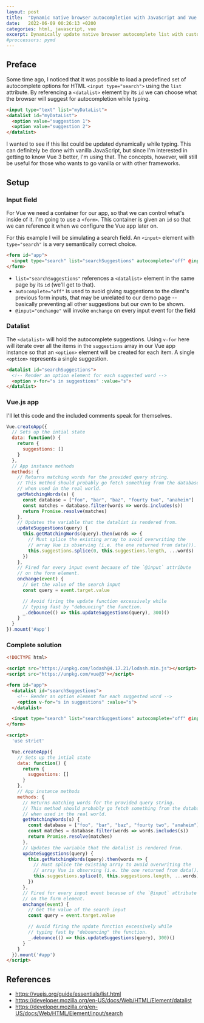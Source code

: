 ```yaml
---
layout: post
title:  "Dynamic native browser autocompletion with JavaScript and Vue 3"
date:   2022-06-09 00:26:13 +0200
categories: html, javascript, vue
excerpt: Dynamically update native browser autocomplete list with custom data in Vue 3
#proccessors: pymd
---
```


## Preface

Some time ago, I noticed that it was possible to load a predefined set of autocomplete
options for HTML `<input type="search">` using the `list` attribute.
By referencing a `<datalist>` element by its `id` we can choose what the
browser will suggest for autocompletion while typing.

```html
<input type="text" list="myDataList">
<datalist id="myDataList">
  <option value="suggestion 1">
  <option value="suggestion 2">
</datalist>
```

I wanted to see if this list could be updated dynamically while typing.
This can definitely be done with vanilla JavaScript, but since I'm interested
in getting to know Vue 3 better, I'm using that. The concepts, however, will
still be useful for those who wants to go vanilla or with other frameworks.

## Setup
### Input field

For Vue we need a container for our app, so that we can control what's inside
of it. I'm going to use a `<form>`. This container is given an `id` so that we
can reference it when we configure the Vue app later on.

For this example I will be simulating a search field. An `<input>` element
with `type="search"` is a very semantically correct choice.

```html
<form id="app">
  <input type="search" list="searchSuggestions" autocomplete="off" @input="onchange">
</form>
```

- `list="searchSuggestions"` references a `<datalist>` element in the same page
  by its `id` (we'll get to that).
- `autocomplete="off"` is used to avoid giving suggestions to the client's previous
  form inputs, that may be unrelated to our demo page -- basically preventing all
  other suggestions but our own to be shown.
- `@input="onchange"` will invoke `onchange` on every input event for the field

### Datalist

The `<datalist>` will hold the autocomplete suggestions. Using `v-for` here
will iterate over all the items in the `suggestions` array in our Vue app
instance so that an `<option>` element will be created for each item. A single
`<option>` represents a single suggestion.

```html
<datalist id="searchSuggestions">
  <!-- Render an option element for each suggested word -->
  <option v-for="s in suggestions" :value="s">
</datalist>
```

### Vue.js app

I'll let this code and the included comments speak for themselves.

```javascript
Vue.createApp({
  // Sets up the intial state
  data: function() {
    return {
      suggestions: []
    }
  },
  // App instance methods
  methods: {
    // Returns matching words for the provided query string.
    // This method should probably go fetch something from the database
    // when used in the real world.
    getMatchingWords(s) {
      const database = ["foo", "bar", "baz", "fourty two", "anaheim"]
      const matches = database.filter(words => words.includes(s))
      return Promise.resolve(matches)
    },
    // Updates the variable that the datalist is rendered from.
    updateSuggestions(query) {
      this.getMatchingWords(query).then(words => {
        // Must splice the existing array to avoid overwriting the
        // array Vue is observing (i.e. the one returned from data()).
        this.suggestions.splice(0, this.suggestions.length, ...words)
      })
    },
    // Fired for every input event because of the `@input` attribute
    // on the form element.
    onchange(event) {
      // Get the value of the search input
      const query = event.target.value

      // Avoid firing the update function excessively while
      // typing fast by "debouncing" the function.
      _.debounce(() => this.updateSuggestions(query), 300)()
    }
  }
}).mount('#app')
```

### Complete solution

```html
<!DOCTYPE html>

<script src="https://unpkg.com/lodash@4.17.21/lodash.min.js"></script>
<script src="https://unpkg.com/vue@3"></script>

<form id="app">
  <datalist id="searchSuggestions">
    <!-- Render an option element for each suggested word -->
    <option v-for="s in suggestions" :value="s">
  </datalist>

  <input type="search" list="searchSuggestions" autocomplete="off" @input="onchange">
</form>

<script>
  'use strict'

  Vue.createApp({
    // Sets up the intial state
    data: function() {
      return {
        suggestions: []
      }
    },
    // App instance methods
    methods: {
      // Returns matching words for the provided query string.
      // This method should probably go fetch something from the database
      // when used in the real world.
      getMatchingWords(s) {
        const database = ["foo", "bar", "baz", "fourty two", "anaheim"]
        const matches = database.filter(words => words.includes(s))
        return Promise.resolve(matches)
      },
      // Updates the variable that the datalist is rendered from.
      updateSuggestions(query) {
        this.getMatchingWords(query).then(words => {
          // Must splice the existing array to avoid overwriting the
          // array Vue is observing (i.e. the one returned from data()).
          this.suggestions.splice(0, this.suggestions.length, ...words)
        })
      },
      // Fired for every input event because of the `@input` attribute
      // on the form element.
      onchange(event) {
        // Get the value of the search input
        const query = event.target.value

        // Avoid firing the update function excessively while
        // typing fast by "debouncing" the function.
        _.debounce(() => this.updateSuggestions(query), 300)()
      }
    }
  }).mount('#app')
</script>
```


## References
- <https://vuejs.org/guide/essentials/list.html>
- <https://developer.mozilla.org/en-US/docs/Web/HTML/Element/datalist>
- <https://developer.mozilla.org/en-US/docs/Web/HTML/Element/input/search>
